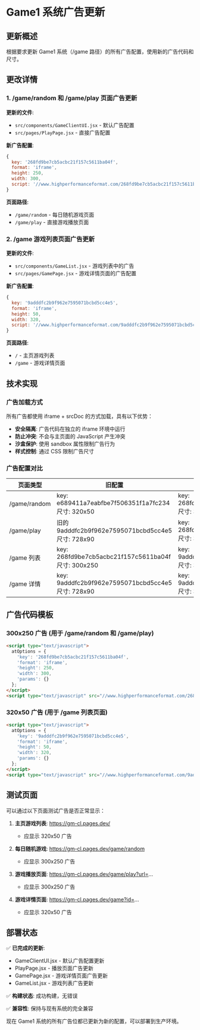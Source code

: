 # Game1 系统广告更新

## 更新概述
根据要求更新 Game1 系统（/game 路径）的所有广告配置，使用新的广告代码和尺寸。

## 更改详情

### 1. /game/random 和 /game/play 页面广告更新

**更新的文件**:
- `src/components/GameClientUI.jsx` - 默认广告配置
- `src/pages/PlayPage.jsx` - 直接广告配置

**新广告配置**:
```javascript
{
  key: '268fd9be7cb5acbc21f157c5611ba04f',
  format: 'iframe',
  height: 250,
  width: 300,
  script: '//www.highperformanceformat.com/268fd9be7cb5acbc21f157c5611ba04f/invoke.js'
}
```

**页面路径**:
- `/game/random` - 每日随机游戏页面
- `/game/play` - 直接游戏播放页面

### 2. /game 游戏列表页面广告更新

**更新的文件**:
- `src/components/GameList.jsx` - 游戏列表中的广告
- `src/pages/GamePage.jsx` - 游戏详情页面的广告配置

**新广告配置**:
```javascript
{
  key: '9adddfc2b9f962e7595071bcbd5cc4e5',
  format: 'iframe',
  height: 50,
  width: 320,
  script: '//www.highperformanceformat.com/9adddfc2b9f962e7595071bcbd5cc4e5/invoke.js'
}
```

**页面路径**:
- `/` - 主页游戏列表
- `/game` - 游戏详情页面

## 技术实现

### 广告加载方式
所有广告都使用 iframe + srcDoc 的方式加载，具有以下优势：
- **安全隔离**: 广告代码在独立的 iframe 环境中运行
- **防止冲突**: 不会与主页面的 JavaScript 产生冲突
- **沙盒保护**: 使用 sandbox 属性限制广告行为
- **样式控制**: 通过 CSS 限制广告尺寸

### 广告配置对比

| 页面类型 | 旧配置 | 新配置 |
|---------|--------|--------|
| /game/random | key: e689411a7eabfbe7f506351f1a7fc234<br>尺寸: 320x50 | key: 268fd9be7cb5acbc21f157c5611ba04f<br>尺寸: 300x250 |
| /game/play | 旧的 9adddfc2b9f962e7595071bcbd5cc4e5<br>尺寸: 728x90 | key: 268fd9be7cb5acbc21f157c5611ba04f<br>尺寸: 300x250 |
| /game 列表 | key: 268fd9be7cb5acbc21f157c5611ba04f<br>尺寸: 300x250 | key: 9adddfc2b9f962e7595071bcbd5cc4e5<br>尺寸: 320x50 |
| /game 详情 | key: 9adddfc2b9f962e7595071bcbd5cc4e5<br>尺寸: 728x90 | key: 9adddfc2b9f962e7595071bcbd5cc4e5<br>尺寸: 320x50 |

## 广告代码模板

### 300x250 广告 (用于 /game/random 和 /game/play)
```html
<script type="text/javascript">
  atOptions = {
    'key': '268fd9be7cb5acbc21f157c5611ba04f',
    'format': 'iframe',
    'height': 250,
    'width': 300,
    'params': {}
  };
</script>
<script type="text/javascript" src="//www.highperformanceformat.com/268fd9be7cb5acbc21f157c5611ba04f/invoke.js"></script>
```

### 320x50 广告 (用于 /game 列表页面)
```html
<script type="text/javascript">
  atOptions = {
    'key': '9adddfc2b9f962e7595071bcbd5cc4e5',
    'format': 'iframe',
    'height': 50,
    'width': 320,
    'params': {}
  };
</script>
<script type="text/javascript" src="//www.highperformanceformat.com/9adddfc2b9f962e7595071bcbd5cc4e5/invoke.js"></script>
```

## 测试页面

可以通过以下页面测试广告是否正常显示：

1. **主页游戏列表**: https://gm-cl.pages.dev/
   - 应显示 320x50 广告

2. **每日随机游戏**: https://gm-cl.pages.dev/game/random
   - 应显示 300x250 广告

3. **游戏播放页面**: https://gm-cl.pages.dev/game/play?url=...
   - 应显示 300x250 广告

4. **游戏详情页面**: https://gm-cl.pages.dev/game?id=...
   - 应显示 320x50 广告

## 部署状态

✅ **已完成的更新**:
- GameClientUI.jsx - 默认广告配置更新
- PlayPage.jsx - 播放页面广告更新
- GamePage.jsx - 游戏详情页面广告更新
- GameList.jsx - 游戏列表广告更新

✅ **构建状态**: 成功构建，无错误

✅ **兼容性**: 保持与现有系统的完全兼容

现在 Game1 系统的所有广告位都已更新为新的配置，可以部署到生产环境。